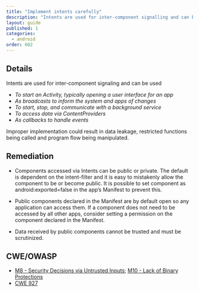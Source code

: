 ```yaml
---
title: "Implement intents carefully"
description: "Intents are used for inter-component signalling and can be used"
layout: guide
published: 1
categories:
  - android
order: 602
---
```


## Details 

Intents are used for inter-component signaling and can be used

 * *To start an Activity, typically opening a user interface for an app*
 * *As broadcasts to inform the system and apps of changes*
 * *To start, stop, and communicate with a background service*
 * *To access data via ContentProviders*
 * *As callbacks to handle events*

Improper implementation could result in data leakage, restricted functions being called and program flow being manipulated.

## Remediation

 * Components accessed via Intents can be public or private. The default is dependent on the intent-filter and it is easy to mistakenly allow the component to be or become public. It is possible to set component as android:exported=false in the app’s Manifest to prevent this.
 
 * Public components declared in the Manifest are by default open so any application can access them. If a component does not need to be accessed by all other apps, consider setting a permission on the component declared in the Manifest.

 * Data received by public components cannot be trusted and must be scrutinized.

## CWE/OWASP

 * [M8 - Security Decisions via Untrusted Inputs](https://www.owasp.org/index.php/Mobile_Top_10_2014-M8); [M10 - Lack of Binary Protections](https://www.owasp.org/index.php/Mobile_Top_10_2014-M10)
 * [CWE 927](http://cwe.mitre.org/data/definitions/316.html)
